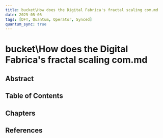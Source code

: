 ```yaml
---
title: bucket\How does the Digital Fabrica's fractal scaling com.md
date: 2025-05-05
tags: [DFT, Quantum, Operator, Synced]
quantum_sync: true
---
```

# bucket\How does the Digital Fabrica's fractal scaling com.md

## Abstract

## Table of Contents

## Chapters

## References


